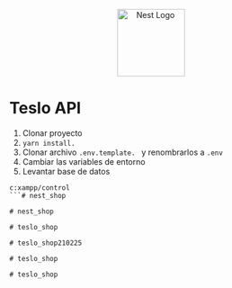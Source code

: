 <p align="center">
  <a href="http://nestjs.com/" target="blank"><img src="https://nestjs.com/img/logo-small.svg" width="120" alt="Nest Logo" /></a>
</p>

# Teslo API

1. Clonar proyecto
2. ```yarn install. ```
3. Clonar archivo ```.env.template. ``` y renombrarlos a ```.env```
4. Cambiar las variables de entorno
5. Levantar base de datos

```
c:xampp/control
```#   n e s t _ s h o p  
 #   n e s t _ s h o p  
 #   t e s l o _ s h o p  
 #   t e s l o _ s h o p 2 1 0 2 2 5  
 #   t e s l o _ s h o p  
 #   t e s l o _ s h o p  
 